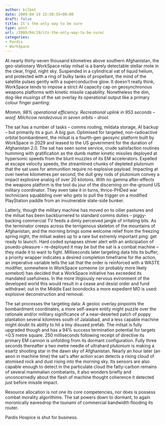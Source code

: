 ```yaml
---
author: kilbot
date: 2009-04-19 15:50:55+00:00
draft: false
title: It's the only way to be sure
type: post
url: /2009/04/19/its-the-only-way-to-be-sure/
categories:
- Pardis
- WorkSpace
---
```


At nearly thirty-seven thousand kilometres above southern Afghanistan, the geo-stationary WorkSpace relay milsat is a barely detectable stellar mote in the clear, frigid, night sky. Suspended in a cylindrical vat of liquid helium, and protected with a ring of bulky tanks of propellant, the mind of the satellite pulses gently with a superconductive glow. It doesn't really think, WorkSpace tends to impose a strict AI capacity cap on geosynchronous weapons platforms with kinetic missile capability. Nonetheless the dim, dog-like musings of the sat overlay its operational output like a primary colour finger painting:

_Mmmm, 98% operational efficiency. Recreational uplink in 953 seconds – woof. Milchcow rendezvous in seven orbits – drool._

The sat has a number of tasks – comms routing, mildata storage, AI backup – but primarily its a gun. A big gun. Optimised for targeted, non-radioactive orbital bombardment, the milsat is a fourth-gen geosync platform built by WorkSpace in 2029 and leased to the US government for the duration of Afghanistan 2.0. The sat has seen some service, crude satisfaction routines humming with gratification as the dumb matter kinetic missiles deployed at hypersonic speeds from the blunt muzzles of its EM accelerators. Expelled at escape velocity speeds, the streamlined chunks of depleted plutonium that the sat uses for ammunition require no explosive payload. Impacting at over twelve kilometres per second, the dull grey rods of plutonium convey a impact explosive analog of over 20 kilotons. With no gamma after-effects the weapons platform is the tool du jour of the discerning on-the-ground US military coordinator. They even take it in turns, thrice-PHDed war technicians squabbling over who gets to pull the trigger on a modified PlayStation paddle from an invulnerable state-side bunker.

Latterly, though the military machine has moved on to oilier pastures and the milsat has been backburnered to standard comms duties – piggy-backing commercial TV feeds a dimly perceived jangle of irritating bits. As the terminator creeps across the terrigenous skeleton of the mountains of Afghanistan, and the morning brings some welcome relief from the freezing spring night, the milsat wakes up to a rare but extremly important ping: get ready to launch. Hard coded synapses shiver alert with an anticipation of psuedo-pleasure – re-deployed it may be but the sat is a combat machine – they made it to want to fight. Milliseconds later targeting data hits its buffer, a priority wrapper indicates a desired completion timeframe for the action, an imperative variable tells the sat that the order is reinforced with a WASTE modifier, somewhere in WorkSpace someone (or probably more likely somebot) has decided that a WorkSpace initiative has exceeded its mandated usefulness. In the more litigiously nervous evironment of the developed world this would result in a cease and desist order and fund withdrawl; out in the Middle East boondocks a more expedient MO is used: explosive deconstruction and removal.

The sat processes the targeting data: A geoloc overlay pinpoints the bombardment coordinates, a more self-aware entity might puzzle over the rationale and/or military significance of a near-deserted patch of poppy plantation several kilomtres south of Jalalabad, and a less capable machine might doubt its ability to hit a tiny disused prefab. The milsat is fully upgraded though and has a 94% success termination potential for targets <0.5 metre square. 250 milliseconds following receipt of directive its primary EM cannon is unfolding from its dormant configuration. Fully three seconds thereafter a two metre needle of ultrahard plutonium is making a esartz shooting star in the dawn sky of Afghanistan. Nearly an hour later (an aeon in machine time) the sat's after action scan detects a rising cloud of atomised rock and dust rising into the morning sky. Its sensors are also capable enough to detect in the particulate cloud the fatty-carbon remains of several mammalian combatants, it also wonders briefly and unconcernedly about the flash of machine thought coherence it detected just before missile impact.

Resource allocation is not one its core competencies, nor does is possess combat morality algorithims. The sat powers down to dormant, to again moronically eavesdrop the tsunami of commercial bandwidth flooding its router.

Pardis Hospice is shut for business.
